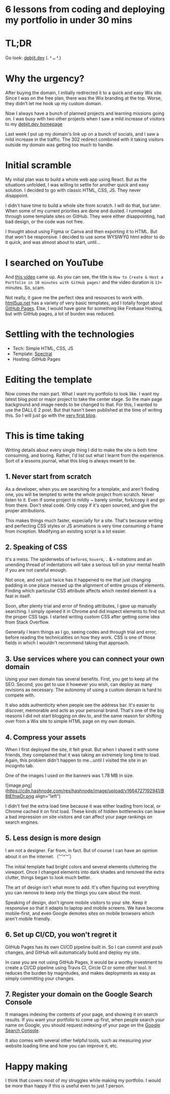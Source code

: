 # 6 lessons from coding and deploying my portfolio in under 30 mins

# TL;DR

Go look: [debjit.dev](https://debjit.dev) (. ❛ ᴗ ❛.)

# Why the urgency?

After buying the domain, I initially redirected it to a quick and easy Wix site. Since I was on the free plan, there was the Wix branding at the top. Worse, they didn't let me hook up my custom domain.

Now I always have a bunch of planned projects and learning missions going on. I was busy with two other projects when I saw a mild increase of visitors to my [debjit.dev homepage](https://debjit.dev)

Last week I put up my domain's link up on a bunch of socials, and I saw a mild increase in the traffic. The 302 redirect combined with it taking visitors outside my domain was getting too much to handle.

# Initial scramble

My initial plan was to build a whole web app using React. But as the situations unfolded, I was willing to settle for another quick and easy solution. I decided to go with classic HTML, CSS, JS. They never disappoint.

I didn't have time to build a whole site from scratch. I will do that, but later. When some of my current priorities are done and dusted. I rummaged through some template sites on GitHub. They were either disappointing, had bad design, or the code was not free.

I thought about using Figma or Canva and then exporting it to HTML. But that won't be responsive. I decided to use some WYSIWYG html editor to do it quick, and was almost about to start, until...

# I searched on YouTube

And [this video](https://www.youtube.com/watch?v=u-RLu_8kwA0) came up. As you can see, the title is `How to Create & Host a Portfolio in 10 minutes with GitHub pages!` and the video duration is `13+` minutes. So, scam.

Not really, it gave me the perfect idea and resources to work with. [html5up.net](https://html5up.net/) has a variety of very basic templates, and I totally forgot about [GitHub Pages](https://pages.github.com/). Else, I would have gone for something like Firebase Hosting, but with GitHub pages, a lot of burden was reduced.

# Settling with the technologies

* Tech: Simple HTML, CSS, JS
* Template: [Spectral](https://html5up.net/spectral)
* Hosting: GitHub Pages

# Editing the template

Now comes the main part. What I want my portfolio to look like. I want my latest blog post or major project to take the center stage. So the main page background and image needs to be changed to that. For this, I wanted to use the DALL·E 2 post. But that hasn't been published at the time of writing this. So I will just go with the [very first blog](https://blog.debjit.dev/so-i-really-begin-writing).

# This is time taking

Writing details about every single thing I did to make the site is both time consuming, and boring. Rather, I'd list out what I learnt from the experience. Sort of a lessons journal, what this blog is always meant to be.

## 1. Never start from scratch

As a developer, when you are searching for a template, and aren't finding one, you will be tempted to write the whole project from scratch. Never listen to it. Even if some project is mildly ~ barely similar, fork/copy it and go from there. Don't steal code. Only copy if it's open sourced, and give the proper attributions.

This makes things much faster, especially for a site. That's because writing and perfecting CSS styles or JS animations is very time consuming o frame from inception. Modifying an existing script is a lot easier.

## 2. Speaking of CSS

It's a mess. The spiderwebs of `before`s, `hover`s, `.` & `>` notations and an unending thread of indentations will take a serious toll on your mental health if you are not careful enough.

Not once, and not just twice has it happened to me that just changing padding in one place messed up the alignment of entire groups of elements. Finding which particular CSS attribute affects which nested element is a feat in itself.

Soon, after plenty trial and error of finding attributes, I gave up manually searching. I simply opened it in Chrome and did inspect elements to find out the proper CSS tags. I started writing custom CSS after getting some idea from Stack Overflow.

Generally I learn things as I go, seeing codes and through trial and error, before reading the technicalities on how they work. CSS is one of those fields in which I wouldn't recommend taking that approach.

## 3. Use services where you can connect your own domain

Using your own domain has several benefits. First, you get to keep all the SEO. Second, you get to use it however you wish, can deploy as many revisions as necessary. The autonomy of using a custom domain is hard to compete with.

It also adds authenticity when people see the address bar. It's easier to discover, memorable and acts as  your personal brand. That's one of the big reasons I did not start blogging on dev.to, and the same reason for shifting over from a Wix site to simple HTML page on my own domain.

## 4. Compress your assets

When I first deployed the site, it felt great. But when I shared it with some friends, they complained that it was taking an extremely long time to load. Again, this problem didn't happen to me...until I visited the site in an incognito tab.

One of the images I used on the banners was 1.78 MB in size.


![image.png](https://cdn.hashnode.com/res/hashnode/image/upload/v1664727192941/B8tEfnwDr.png align="left")

I didn't feel the extra load time because it was either loading from local, or Chrome cached it on first load. These kinds of hidden bottlenecks can leave a bad impression on site visitors and can affect your page rankings on search engines.

## 5. Less design is more design

I am not a designer. Far from, in fact. But of course I can have an opinion about it on the internet.（︶^︶）

The initial template had bright colors and several elements cluttering the viewport. Once I changed elements into dark shades and removed the extra clutter, things began to look much better.

The art of design isn't what more to add. It's often figuring out everything you can remove to keep only the things you care about the most.

Speaking of design, don't ignore mobile visitors to your site. Keep it responsive so that it adapts to laptop and mobile screens. We have become mobile-first, and even Google demotes sites on mobile browsers which aren't mobile friendly.

## 6. Set up CI/CD, you won't regret it

GitHub Pages has its own CI/CD pipeline built in. So I can commit and push changes, and GitHub will automatically build and deploy my site.

In case you are not using GitHub Pages, it would be a worthy investment to create a CI/CD pipeline using Travis CI, Circle CI or some other tool. It reduces the burden by magnitudes, and makes deployments as easy as simply committing your changes.

## 7. Register your domain on the Google Search Console

It manages indexing the contents of your page, and showing it on search results. If you want your portfolio to come up first, when people search your name on Google, you should request indexing of your page on the [Google Search Console](https://search.google.com/search-console).

It also comes with several other helpful tools, such as measuring your website loading time and how you can improve it, etc.

# Happy making

I think that covers most of my struggles while making my portfolio. I would be more than happy if this is useful even to just 1 person.